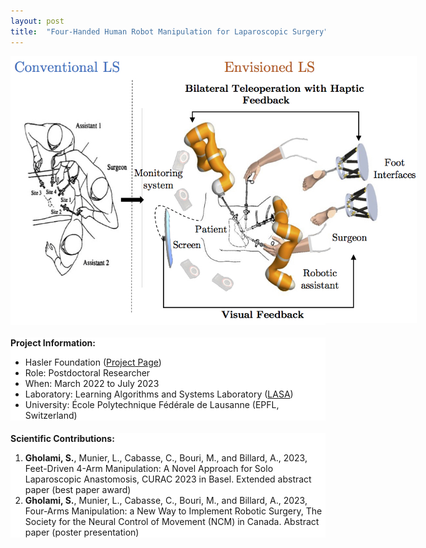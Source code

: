 ```yaml
---
layout: post
title:  "Four-Handed Human Robot Manipulation for Laparoscopic Surgery"
---
```


<style>
  .section {
    margin-bottom: 20px; /* Adjust the gap size by changing the value here */
    background-color: white; /* Ensures the background is white */
  }
</style>

<div class="section">
  <center>
    <img src="/assets/images/4hands.jpg" alt="4Hands" style="max-width: 650px; height: auto">
  </center>
</div>

<div class="section">
  <strong>Project Information:</strong>
  <ul>
    <li>Hasler Foundation (<a href="https://www.epfl.ch/labs/lasa/4hands/">Project Page</a>)</li>
    <li>Role: Postdoctoral Researcher</li>
    <li>When: March 2022 to July 2023</li>
    <li>Laboratory: Learning Algorithms and Systems Laboratory (<a href="https://www.epfl.ch/labs/lasa/">LASA</a>)</li>
    <li>University: École Polytechnique Fédérale de Lausanne (EPFL, Switzerland)</li>
  </ul>
</div>

<div class="section">
  <strong>Scientific Contributions:</strong>
  <ol>
    <li><strong>Gholami, S.</strong>, Munier, L., Cabasse, C., Bouri, M., and Billard, A., 2023, Feet-Driven 4-Arm Manipulation: A Novel Approach for Solo Laparoscopic Anastomosis, CURAC 2023 in Basel. Extended abstract paper (best paper award)</li>
    <li><strong>Gholami, S.</strong>, Munier, L., Cabasse, C., Bouri, M., and Billard, A., 2023, Four-Arms Manipulation: a New Way to Implement Robotic Surgery, The Society for the Neural Control of Movement (NCM) in Canada. Abstract paper (poster presentation)</li>
  </ol>
</div>
